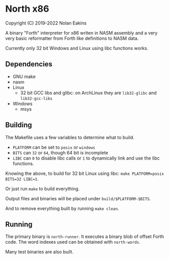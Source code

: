 North x86
===

Copyright (C) 2019-2022 Nolan Eakins

A binary "Forth" interpreter for x86 writen in NASM assembly and a very very basic reformatter from Forth like definitions to NASM data.

Currently only 32 bit Windows and Linux using libc functions works.

Dependencies
---

* GNU make
* nasm
* Linux
  * 32 bit GCC libs and glibc: on ArchLinux they are `lib32-glibc` and `lib32-gcc-libs`
* Windows
  * msys

Building
---

The Makefile uses a few variables to determine what to build.

* `PLATFORM` can be set to `posix` or `windows`
* `BITS` can `32` or `64`, though 64 bit is incomplete
* `LIBC` can `0` to disable libc calls or `1` to dynamically link and use the libc functions.

Knowing the above, to build for 32 bit Linux using libc: `make PLATFORM=posix BITS=32 LIBC=1`.

Or just run `make` to build everything.

Output files and binaries will be placed under `build/$PLATFORM-$BITS`.

And to remove everything built by running `make clean`.

Running
---

The primary binary is `north-runner`. It executes a binary blob of offset Forth code. The word indexes used can be obtained with `north-words`.

Many test binaries are also built.
